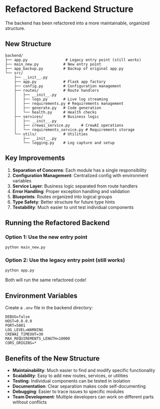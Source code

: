 # Refactored Backend Structure

The backend has been refactored into a more maintainable, organized structure.

## New Structure

```
backend/
├── app.py                 # Legacy entry point (still works)
├── main_new.py           # New entry point
├── app_backup.py         # Backup of original app.py
└── src/
    ├── __init__.py
    ├── app.py            # Flask app factory
    ├── config.py         # Configuration management
    ├── routes/           # Route handlers
    │   ├── __init__.py
    │   ├── logs.py       # Live log streaming
    │   ├── requirements.py # Requirements management
    │   ├── generate.py   # Code generation
    │   └── health.py     # Health checks
    ├── services/         # Business logic
    │   ├── __init__.py
    │   ├── crewai_service.py     # CrewAI operations
    │   └── requirements_service.py # Requirements storage
    └── utils/            # Utilities
        ├── __init__.py
        └── logging.py    # Log capture and setup
```

## Key Improvements

1. **Separation of Concerns**: Each module has a single responsibility
2. **Configuration Management**: Centralized config with environment variables
3. **Service Layer**: Business logic separated from route handlers  
4. **Error Handling**: Proper exception handling and validation
5. **Blueprints**: Routes organized into logical groups
6. **Type Safety**: Better structure for future type hints
7. **Testability**: Much easier to unit test individual components

## Running the Refactored Backend

### Option 1: Use the new entry point
```bash
python main_new.py
```

### Option 2: Use the legacy entry point (still works)
```bash
python app.py
```

Both will run the same refactored code!

## Environment Variables

Create a `.env` file in the backend directory:

```env
DEBUG=false
HOST=0.0.0.0
PORT=5001
LOG_LEVEL=WARNING
CREWAI_TIMEOUT=30
MAX_REQUIREMENTS_LENGTH=10000
CORS_ORIGINS=*
```

## Benefits of the New Structure

- **Maintainability**: Much easier to find and modify specific functionality
- **Scalability**: Easy to add new routes, services, or utilities
- **Testing**: Individual components can be tested in isolation
- **Documentation**: Clear separation makes code self-documenting
- **Debugging**: Easier to trace issues to specific modules
- **Team Development**: Multiple developers can work on different parts without conflicts
